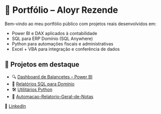 # 💼 Portfólio – Aloyr Rezende

Bem-vindo ao meu portfólio público com projetos reais desenvolvidos em:

- Power BI e DAX aplicados à contabilidade
- SQL para ERP Domínio (SQL Anywhere)
- Python para automações fiscais e administrativas
- Excel + VBA para integração e conferência de dados

## 📂 Projetos em destaque

- 🔍 [Dashboard de Balancetes – Power BI](https://github.com/Ylaros/Dashboard-Balancetes-Power-BI)
- 🧾 [Relatórios SQL para Domínio](https://github.com/Ylaros/Scripts-SQL-Personalizados-Dominio-SQL-Anywhere)
- 🛠️ [Utilitários Python](https://github.com/Ylaros/VBA-Integracao-APIs)
- 🧾 [Automacao-Relatorio-Geral-de-Notas](https://github.com/Ylaros/Automacao-Relatorio-Geral-de-Notas)

🔗 [LinkedIn](https://www.linkedin.com/in/aloyr-rezende)
